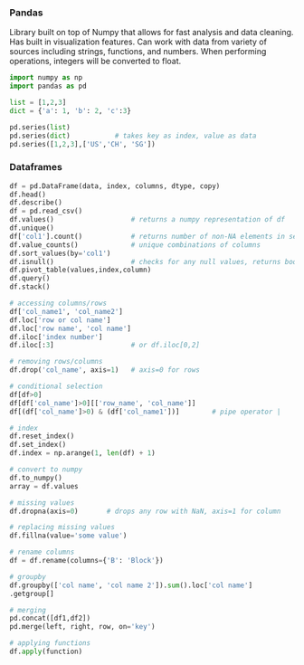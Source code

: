 ### Pandas

Library built on top of Numpy that allows for fast analysis and data cleaning. Has built in visualization features. Can work with data from variety of sources including strings, functions, and numbers. When performing operations, integers will be converted to float.

```python
import numpy as np
import pandas as pd

list = [1,2,3]
dict = {'a': 1, 'b': 2, 'c':3}

pd.series(list)
pd.series(dict)           # takes key as index, value as data
pd.series([1,2,3],['US','CH', 'SG'])
```

### Dataframes

```python
df = pd.DataFrame(data, index, columns, dtype, copy)
df.head()
df.describe()
df = pd.read_csv()
df.values()                   # returns a numpy representation of df
df.unique()
df['col1'].count()            # returns number of non-NA elements in series
df.value_counts()             # unique combinations of columns
df.sort_values(by='col1')
df.isnull()                   # checks for any null values, returns boolean
df.pivot_table(values,index,column)
df.query()
df.stack()

# accessing columns/rows
df['col_name1', 'col_name2']
df.loc['row or col name']
df.loc['row name', 'col name']
df.iloc['index number']
df.iloc[:3]                   # or df.iloc[0,2]

# removing rows/columns
df.drop('col_name', axis=1)   # axis=0 for rows

# conditional selection
df[df>0]
df[df['col_name']>0][['row_name', 'col_name']]
df[(df['col_name']>0) & (df['col_name1'])]        # pipe operator |

# index
df.reset_index()
df.set_index()
df.index = np.arange(1, len(df) + 1)

# convert to numpy
df.to_numpy()
array = df.values

# missing values
df.dropna(axis=0)       # drops any row with NaN, axis=1 for column

# replacing missing values
df.fillna(value='some value')

# rename columns
df = df.rename(columns={'B': 'Block'})

# groupby
df.groupby(['col name', 'col name 2']).sum().loc['col name']
.getgroup[]

# merging
pd.concat([df1,df2])
pd.merge(left, right, row, on='key')

# applying functions
df.apply(function)

```

